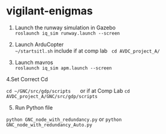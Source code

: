 # vigilant-enigmas

1. Launch the runway simulation in Gazebo  
` roslaunch iq_sim runway.launch --screen `

2. Launch ArduCopter  
` ~/startsitl.sh `
include if at comp lab
 ` cd AVDC_project_A/`

3. Launch mavros  
` roslaunch iq_sim apm.launch --screen `

4.Set Correct Cd

 `cd ~/GNC/src/gdp/scripts   `
 or if at Comp Lab
`cd AVDC_project_A/GNC/src/gdp/scripts `
 
 
5. Run Python file 

` python GNC_node_with_redundancy.py `
or
` python GNC_node_with_redundancy_Auto.py `

